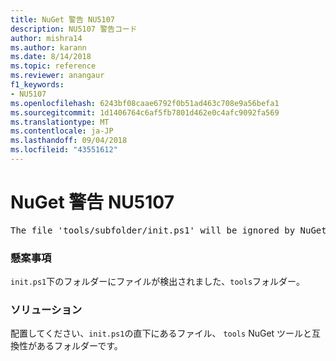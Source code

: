 ```yaml
---
title: NuGet 警告 NU5107
description: NU5107 警告コード
author: mishra14
ms.author: karann
ms.date: 8/14/2018
ms.topic: reference
ms.reviewer: anangaur
f1_keywords:
- NU5107
ms.openlocfilehash: 6243bf08caae6792f0b51ad463c708e9a56befa1
ms.sourcegitcommit: 1d1406764c6af5fb7801d462e0c4afc9092fa569
ms.translationtype: MT
ms.contentlocale: ja-JP
ms.lasthandoff: 09/04/2018
ms.locfileid: "43551612"
---
```

# <a name="nuget-warning-nu5107"></a>NuGet 警告 NU5107
<pre>The file 'tools/subfolder/init.ps1' will be ignored by NuGet because it is not directly under 'tools' folder. Place the file directly under 'tools' folder.</pre>

### <a name="issue"></a>懸案事項

`init.ps1`下のフォルダーにファイルが検出されました、`tools`フォルダー。


### <a name="solution"></a>ソリューション

配置してください、`init.ps1`の直下にあるファイル、 `tools` NuGet ツールと互換性があるフォルダーです。


